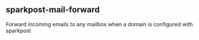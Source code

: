 sparkpost-mail-forward
----------------------

Forward incoming emails to any mailbox when a domain is configured with sparkpost
